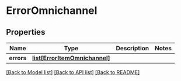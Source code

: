 # ErrorOmnichannel

## Properties
Name | Type | Description | Notes
------------ | ------------- | ------------- | -------------
**errors** | [**list[ErrorItemOmnichannel]**](ErrorItemOmnichannel.md) |  | 

[[Back to Model list]](../README.md#documentation-for-models) [[Back to API list]](../README.md#documentation-for-api-endpoints) [[Back to README]](../README.md)


